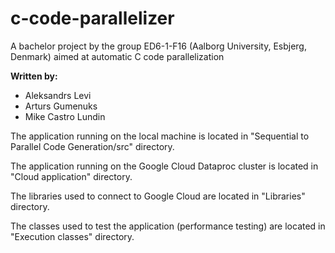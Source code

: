 # c-code-parallelizer
A bachelor project by the group ED6-1-F16 (Aalborg University, Esbjerg, Denmark) aimed at automatic C code parallelization

**Written by:**
+ Aleksandrs Levi
+ Arturs Gumenuks
+ Mike Castro Lundin

The application running on the local machine is located in "Sequential to Parallel Code Generation/src" directory. 

The application running on the Google Cloud Dataproc cluster is located in "Cloud application" directory.

The libraries used to connect to Google Cloud are located in "Libraries" directory.

The classes used to test the application (performance testing) are located in "Execution classes" directory.
